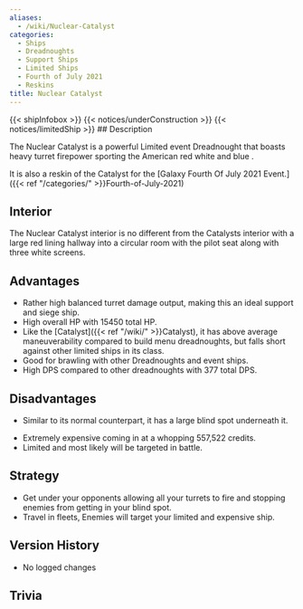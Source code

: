 ```yaml
---
aliases:
  - /wiki/Nuclear-Catalyst
categories:
  - Ships
  - Dreadnoughts
  - Support Ships
  - Limited Ships
  - Fourth of July 2021
  - Reskins
title: Nuclear Catalyst
---
```


{{< shipInfobox >}} {{< notices/underConstruction >}} {{< notices/limitedShip >}} ## Description

The Nuclear Catalyst is a powerful Limited event Dreadnought that boasts heavy turret firepower sporting the American red white and blue .

It is also a reskin of the Catalyst for the [Galaxy Fourth Of July 2021 Event.]({{< ref "/categories/" >}}Fourth-of-July-2021)

## Interior

The Nuclear Catalyst interior is no different from the Catalysts interior with a large red lining hallway into a circular room with the pilot seat along with three white screens.

## Advantages

- Rather high balanced turret damage output, making this an ideal support and siege ship.
- High overall HP with 15450 total HP.
- Like the [Catalyst]({{< ref "/wiki/" >}}Catalyst), it has above average maneuverability compared to build menu dreadnoughts, but falls short against other limited ships in its class.
- Good for brawling with other Dreadnoughts and event ships.
- High DPS compared to other dreadnoughts with 377 total DPS.

## Disadvantages

- Similar to its normal counterpart, it has a large blind spot underneath it.

<!-- -->

- Extremely expensive coming in at a whopping 557,522 credits.
- Limited and most likely will be targeted in battle.

## Strategy

- Get under your opponents allowing all your turrets to fire and stopping enemies from getting in your blind spot.
- Travel in fleets, Enemies will target your limited and expensive ship.

## Version History

- No logged changes

## Trivia
